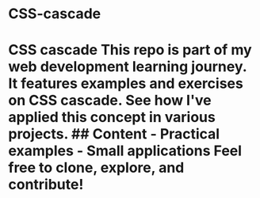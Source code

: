 # CSS-cascade
# CSS cascade This repo is part of my web development learning journey. It features examples and exercises on CSS cascade.   See how I've applied this concept in various projects.  ## Content - Practical examples - Small applications  Feel free to clone, explore, and contribute!
